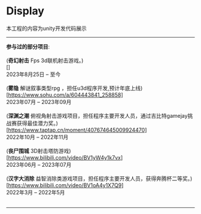 # Display
 本工程的内容为unity开发代码展示<br />
 ****
__参与过的部分项目__:<br />
<br/>
(__奇幻射击__ Fps 3d联机射击游戏。)<br/>[]<br/>
2023年8月25日 – 至今<br/>
<br/>
(__雾隐__ 解谜叙事类型rpg ，担任u3d程序开发,预计年底上线)<br/>[https://www.sohu.com/a/604443841_258858]<br />
2023年07月 – 2023年09月<br/>
<br/>
(__深渊之潮__  俯视角射击游戏项目，担任程序主要开发人员，通过吉比特gamejay挑战赛获得最佳潜力奖。)<br/>[https://www.taptap.cn/moment/407674645009924470]<br/>
2022年10月 – 2022年11月<br/>
<br/>
(__丧尸围城__   3D射击塔防游戏)<br/>[https://www.bilibili.com/video/BV1yW4y1k7vx]<br/>
2023年06月 – 2023年07月<br/>
<br/>
(__汉字大消除__ 益智消除类游戏项目，担任程序主要开发人员，获得奔腾杯二等奖。)<br/>[https://www.bilibili.com/video/BV1oA4y1X7Q9]<br/>
2022年3月 – 2022年5月<br/>
<br/>
****
